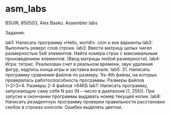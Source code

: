 # asm_labs

BSUIR, 850503, Alex Basko. Assembler labs

Задания:


lab1: Написать программу «Hello, world!». com и exe варианты
lab2: Выполнить реверс слов строки.
lab3: Ввести матрицу целых чисел размерностью 5х6 элементов. Найти номера строк с максимальным произведением элементов. (Ввод матрицы любой размерности).
lab4: Игра: тетрис. Реализован счет в реальном времени, звук удаления фигур, надпись конца игры и заставка вначале.
lab5: 31. Написать программу сравнения файлов по размеру. 1ts-4th файлы, на которых проверялась работоспособность программы. Размеры файлов 1>2>3=4. Размеры 2-4 файлов >64КБ
lab7: Написать программу, запускающую саму себя N раз (N – число в диапазоне [1, 255]). При запуске и окончании программы выдавать номер текущей копии.
lab8: Написать резидентную программу проверки правильности расстановки скобок в строках консоли. Ошибки выделять цветом.

